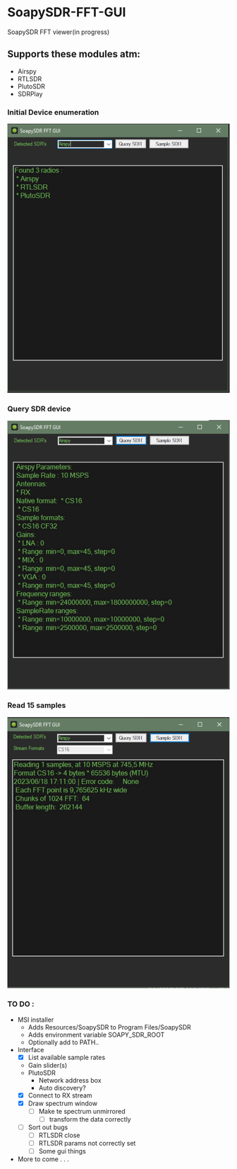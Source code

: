 # SoapySDR-FFT-GUI

SoapySDR FFT viewer(in progress)

## Supports these modules atm: 

 - Airspy
 - RTLSDR
 - PlutoSDR
 - SDRPlay 

### Initial Device enumeration
![Screen](./SoapySDRFFTGUI/images/initial.png)
### Query SDR device
![Screen](./SoapySDRFFTGUI/images/query.png)
### Read 15 samples
![Screen](./SoapySDRFFTGUI/images/sample.png)
### TO DO :

  - MSI installer
    - Adds Resources/SoapySDR to Program Files/SoapySDR
    - Adds environment variable SOAPY_SDR_ROOT
    - Optionally add to PATH..
  - Interface
    - [x] List available sample rates
    - Gain slider(s)
    - PlutoSDR
      - Network address box
      - Auto discovery?
    - [x] Connect to RX stream 
    - [x] Draw spectrum window 
      - [ ] Make te spectrum unmirrored 
        - [ ] transform the data correctly
    - [ ] Sort out bugs
      - [ ] RTLSDR close
      - [ ] RTLSDR params not correctly set
      - [ ] Some gui things
  - More to come . . .